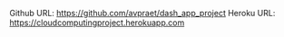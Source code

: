 Github URL: https://github.com/avpraet/dash_app_project
Heroku URL: https://cloudcomputingproject.herokuapp.com
